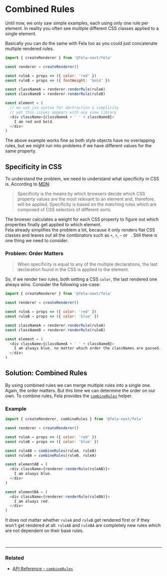 # Combined Rules

Until now, we only saw simple examples, each using only one rule per element. In reality you often see multiple different CSS classes applied to a single element.

Basically you can do the same with Fela too as you could just concatenate multiple rendered rules.

```javascript
import { createRenderer } from '@fela-next/fela'

const renderer = createRenderer()

const ruleA = props => ({ color: 'red' })
const ruleB = props => ({ fontWeight: 'bold' })

const classNameA = renderer.renderRule(ruleA)
const classNameB = renderer.renderRule(ruleB)

const element = (
  // we use jsx syntax for abstraction & simplicity
  // yet this issues appears with any view library
  <div className={classNameA + ' ' + classNameB}>
    I am red and bold.
  </div>
)
```

The above example works fine as both style objects have no overlapping rules, but we might run into problems if we have different values for the same property.

## Specificity in CSS
To understand the problem, we need to understand what specificity in CSS is. According to [MDN](https://developer.mozilla.org/en-US/docs/Web/CSS/Specificity):
> Specificity is the means by which browsers decide which CSS property values are the most relevant to an element and, therefore, will be applied. Specificity is based on the matching rules which are composed of CSS selectors of different sorts.

The browser calculates a weight for each CSS property to figure out which properties finally get applied to which element. <br>
Fela already simplifies the problem a lot, because it only renders flat CSS classes and leaves out all the combinators such as `+`, `>`, `~` or ` `. Still there is one thing we need to consider.

### Problem: Order Matters
> When specificity is equal to any of the multiple declarations, the last declaration found in the CSS is applied to the element.

So, if we render two rules, both setting a CSS `color`, the last rendered one always wins. Consider the following use-case:

```javascript
import { createRenderer } from '@fela-next/fela'

const renderer = createRenderer()

const ruleA = props => ({ color: 'red' })
const ruleB = props => ({ color: 'blue' })

const classNameA = renderer.renderRule(ruleA)
const classNameB = renderer.renderRule(ruleB)

const element = (
  <div className={classNameA + ' ' + classNameB}>
    I am always blue, no matter which order the classNames are passed.
  </div>
)
```

## Solution: Combined Rules
By using combined rules we can merge multiple rules into a single one. Again, the order matters. But this time we can determine the order on our own.
To combine rules, Fela provides the [`combineRules`](../api/fela/combineRules.md) helper.

### Example
```javascript
import { createRenderer, combineRules } from '@fela-next/fela'

const renderer = createRenderer()

const ruleA = props => ({ color: 'red' })
const ruleB = props => ({ color: 'blue' })

const ruleAB = combineRules(ruleA, ruleB)
const ruleBA = combineRules(ruleB, ruleA)

const elementAB = (
  <div className={renderer.renderRule(ruleAB)}>
    I am always blue.
  </div>
)

const elementBA = (
  <div className={renderer.renderRule(ruleBA)}>
    I am always red.
  </div>
)
```
It does not matter whether `ruleA` and `ruleB` get rendered first or if they won't get rendered at all. `ruleAB` and `ruleBA` are completely new rules which are not dependent on their base rules.


<br>

---

### Related
* [API Reference - `combineRules`](../api/fela/combineRules.md)
